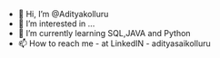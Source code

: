 - 👋 Hi, I’m @Adityakolluru
- 👀 I’m interested in ...
- 🌱 I’m currently learning SQL,JAVA and Python
- 📫 How to reach me - at LinkedIN - adityasaikolluru

<!---
Adityakolluru07/Adityakolluru07 is a ✨ special ✨ repository because its `README.md` (this file) appears on your GitHub profile.
You can click the Preview link to take a look at your changes.
--->
